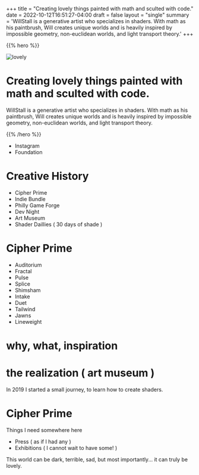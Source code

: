 +++
title = "Creating lovely things painted with math and sculted with code."
date = 2022-10-12T16:51:27-04:00
draft = false
layout = "single"
summary = 'WillStall is a generative artist who specializes in shaders. With math as his paintbrush, Will creates unique worlds and is heavily inspired by impossible geometry, non-euclidean worlds, and light transport theory.'
+++

{{% hero %}}

![lovely](lovely.jpg)
# Creating lovely things painted with math and sculted with code.
WillStall is a generative artist who specializes in shaders. With math as his paintbrush, Will creates unique worlds and is heavily inspired by impossible geometry, non-euclidean worlds, and light transport theory.

{{% /hero %}}

- Instagram
- Foundation

# Creative History
- Cipher Prime
- Indie Bundle
- Philly Game Forge
- Dev Night
- Art Museum
- Shader Daillies ( 30 days of shade )

# Cipher Prime
- Auditorium
- Fractal
- Pulse
- Splice
- Shimsham
- Intake
- Duet
- Tailwind
- Jawns
- Lineweight

# why, what, inspiration


# the realization ( art museum )
In 2019 I started a small journey, to learn how to create shaders. 

# Cipher Prime



<!-- These are things I need on the site somewhere? -->
Things I need somewhere here
- Press ( as if I had any )
- Exhibitions ( I cannot wait to have some! )


This world can be dark, terrible, sad, but most importantly... it can truly be lovely.







